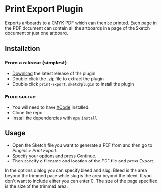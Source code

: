 # Print Export Plugin

Exports artboards to a CMYK PDF which can then be printed. Each page in the PDF document can contain all the artboards in a page of the Sketch document or just one artboard. 

## Installation
 
### From a release (simplest)
 
- [Download](https://github.com/skpm/print-export-sketchplugin/releases/latest) the latest release of the plugin
- Double-click the .zip file to extract the plugin
- Double-click `print-export.sketchplugin` to install the plugin
 
### From source
 
- You will need to have [XCode](https://itunes.apple.com/ie/app/xcode/id497799835?mt=12) installed. 
- Clone the repo
- Install the dependencies with `npm install`

## Usage

- Open the Sketch file you want to generate a PDF from and then go to _Plugins > Print Export_.
- Specify your options and press Continue. 
- Then specify a filename and location of the PDF file and press Export.

In the options dialog you can specify bleed and slug. Bleed is the area beyond the trimmed page while slug is the area beyond the bleed. If you don't want to include either you can enter 0. The size of the page specified is the size of the trimmed area.

